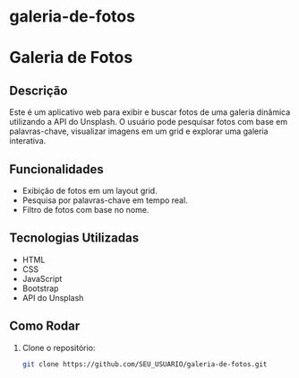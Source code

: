 # galeria-de-fotos

# Galeria de Fotos

## Descrição
Este é um aplicativo web para exibir e buscar fotos de uma galeria dinâmica utilizando a API do Unsplash. O usuário pode pesquisar fotos com base em palavras-chave, visualizar imagens em um grid e explorar uma galeria interativa.

## Funcionalidades
- Exibição de fotos em um layout grid.
- Pesquisa por palavras-chave em tempo real.
- Filtro de fotos com base no nome.

## Tecnologias Utilizadas
- HTML
- CSS
- JavaScript
- Bootstrap
- API do Unsplash

## Como Rodar
1. Clone o repositório:
   ```bash
   git clone https://github.com/SEU_USUARIO/galeria-de-fotos.git


